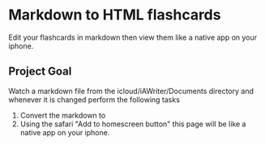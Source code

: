 # Markdown to HTML flashcards
Edit your flashcards in markdown then view them like a native app on your iphone.

## Project Goal
Watch a markdown file from the icloud/iAWriter/Documents directory and whenever it is changed perform the following tasks

1. Convert the markdown to 
2. Using the safari "Add to homescreen button" this page will be like a native app on your iphone. 
